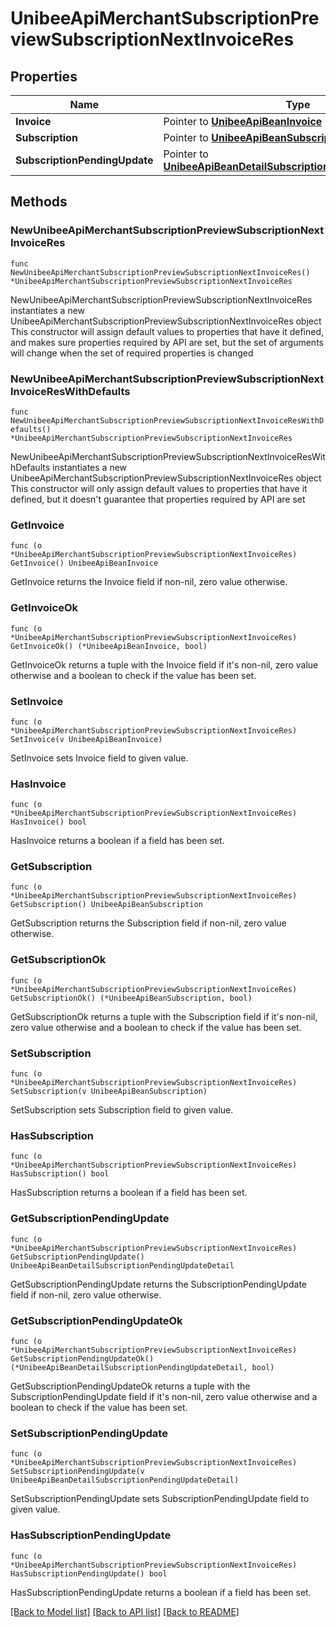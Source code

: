 # UnibeeApiMerchantSubscriptionPreviewSubscriptionNextInvoiceRes

## Properties

Name | Type | Description | Notes
------------ | ------------- | ------------- | -------------
**Invoice** | Pointer to [**UnibeeApiBeanInvoice**](UnibeeApiBeanInvoice.md) |  | [optional] 
**Subscription** | Pointer to [**UnibeeApiBeanSubscription**](UnibeeApiBeanSubscription.md) |  | [optional] 
**SubscriptionPendingUpdate** | Pointer to [**UnibeeApiBeanDetailSubscriptionPendingUpdateDetail**](UnibeeApiBeanDetailSubscriptionPendingUpdateDetail.md) |  | [optional] 

## Methods

### NewUnibeeApiMerchantSubscriptionPreviewSubscriptionNextInvoiceRes

`func NewUnibeeApiMerchantSubscriptionPreviewSubscriptionNextInvoiceRes() *UnibeeApiMerchantSubscriptionPreviewSubscriptionNextInvoiceRes`

NewUnibeeApiMerchantSubscriptionPreviewSubscriptionNextInvoiceRes instantiates a new UnibeeApiMerchantSubscriptionPreviewSubscriptionNextInvoiceRes object
This constructor will assign default values to properties that have it defined,
and makes sure properties required by API are set, but the set of arguments
will change when the set of required properties is changed

### NewUnibeeApiMerchantSubscriptionPreviewSubscriptionNextInvoiceResWithDefaults

`func NewUnibeeApiMerchantSubscriptionPreviewSubscriptionNextInvoiceResWithDefaults() *UnibeeApiMerchantSubscriptionPreviewSubscriptionNextInvoiceRes`

NewUnibeeApiMerchantSubscriptionPreviewSubscriptionNextInvoiceResWithDefaults instantiates a new UnibeeApiMerchantSubscriptionPreviewSubscriptionNextInvoiceRes object
This constructor will only assign default values to properties that have it defined,
but it doesn't guarantee that properties required by API are set

### GetInvoice

`func (o *UnibeeApiMerchantSubscriptionPreviewSubscriptionNextInvoiceRes) GetInvoice() UnibeeApiBeanInvoice`

GetInvoice returns the Invoice field if non-nil, zero value otherwise.

### GetInvoiceOk

`func (o *UnibeeApiMerchantSubscriptionPreviewSubscriptionNextInvoiceRes) GetInvoiceOk() (*UnibeeApiBeanInvoice, bool)`

GetInvoiceOk returns a tuple with the Invoice field if it's non-nil, zero value otherwise
and a boolean to check if the value has been set.

### SetInvoice

`func (o *UnibeeApiMerchantSubscriptionPreviewSubscriptionNextInvoiceRes) SetInvoice(v UnibeeApiBeanInvoice)`

SetInvoice sets Invoice field to given value.

### HasInvoice

`func (o *UnibeeApiMerchantSubscriptionPreviewSubscriptionNextInvoiceRes) HasInvoice() bool`

HasInvoice returns a boolean if a field has been set.

### GetSubscription

`func (o *UnibeeApiMerchantSubscriptionPreviewSubscriptionNextInvoiceRes) GetSubscription() UnibeeApiBeanSubscription`

GetSubscription returns the Subscription field if non-nil, zero value otherwise.

### GetSubscriptionOk

`func (o *UnibeeApiMerchantSubscriptionPreviewSubscriptionNextInvoiceRes) GetSubscriptionOk() (*UnibeeApiBeanSubscription, bool)`

GetSubscriptionOk returns a tuple with the Subscription field if it's non-nil, zero value otherwise
and a boolean to check if the value has been set.

### SetSubscription

`func (o *UnibeeApiMerchantSubscriptionPreviewSubscriptionNextInvoiceRes) SetSubscription(v UnibeeApiBeanSubscription)`

SetSubscription sets Subscription field to given value.

### HasSubscription

`func (o *UnibeeApiMerchantSubscriptionPreviewSubscriptionNextInvoiceRes) HasSubscription() bool`

HasSubscription returns a boolean if a field has been set.

### GetSubscriptionPendingUpdate

`func (o *UnibeeApiMerchantSubscriptionPreviewSubscriptionNextInvoiceRes) GetSubscriptionPendingUpdate() UnibeeApiBeanDetailSubscriptionPendingUpdateDetail`

GetSubscriptionPendingUpdate returns the SubscriptionPendingUpdate field if non-nil, zero value otherwise.

### GetSubscriptionPendingUpdateOk

`func (o *UnibeeApiMerchantSubscriptionPreviewSubscriptionNextInvoiceRes) GetSubscriptionPendingUpdateOk() (*UnibeeApiBeanDetailSubscriptionPendingUpdateDetail, bool)`

GetSubscriptionPendingUpdateOk returns a tuple with the SubscriptionPendingUpdate field if it's non-nil, zero value otherwise
and a boolean to check if the value has been set.

### SetSubscriptionPendingUpdate

`func (o *UnibeeApiMerchantSubscriptionPreviewSubscriptionNextInvoiceRes) SetSubscriptionPendingUpdate(v UnibeeApiBeanDetailSubscriptionPendingUpdateDetail)`

SetSubscriptionPendingUpdate sets SubscriptionPendingUpdate field to given value.

### HasSubscriptionPendingUpdate

`func (o *UnibeeApiMerchantSubscriptionPreviewSubscriptionNextInvoiceRes) HasSubscriptionPendingUpdate() bool`

HasSubscriptionPendingUpdate returns a boolean if a field has been set.


[[Back to Model list]](../README.md#documentation-for-models) [[Back to API list]](../README.md#documentation-for-api-endpoints) [[Back to README]](../README.md)


